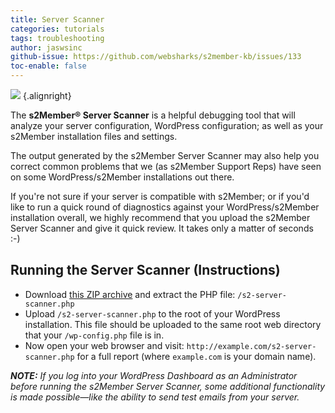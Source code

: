 ```yaml
---
title: Server Scanner
categories: tutorials
tags: troubleshooting
author: jaswsinc
github-issue: https://github.com/websharks/s2member-kb/issues/133
toc-enable: false
---
```


![](http://cdn.websharks-inc.com/s2member/uploads/s2-changes-guy.png) {.alignright}

The **s2Member® Server Scanner** is a helpful debugging tool that will analyze your server configuration, WordPress configuration; as well as your s2Member installation files and settings.

The output generated by the s2Member Server Scanner may also help you correct common problems that we (as s2Member Support Reps) have seen on some WordPress/s2Member installations out there.

If you're not sure if your server is compatible with s2Member; or if you'd like to run a quick round of diagnostics against your WordPress/s2Member installation overall, we highly recommend that you upload the s2Member Server Scanner and give it quick review. It takes only a matter of seconds :-)

## Running the Server Scanner (Instructions)

-   Download [this ZIP archive](http://s2member.com/r/s2-server-scanner/) and extract the PHP file: `/s2-server-scanner.php`
-   Upload `/s2-server-scanner.php` to the root of your WordPress installation. This file should be uploaded to the same root web directory that your `/wp-config.php` file is in.
-   Now open your web browser and visit: `http://example.com/s2-server-scanner.php` for a full report (where `example.com` is your domain name).

_**NOTE:** If you log into your WordPress Dashboard as an Administrator before running the s2Member Server Scanner, some additional functionality is made possible—like the ability to send test emails from your server._
